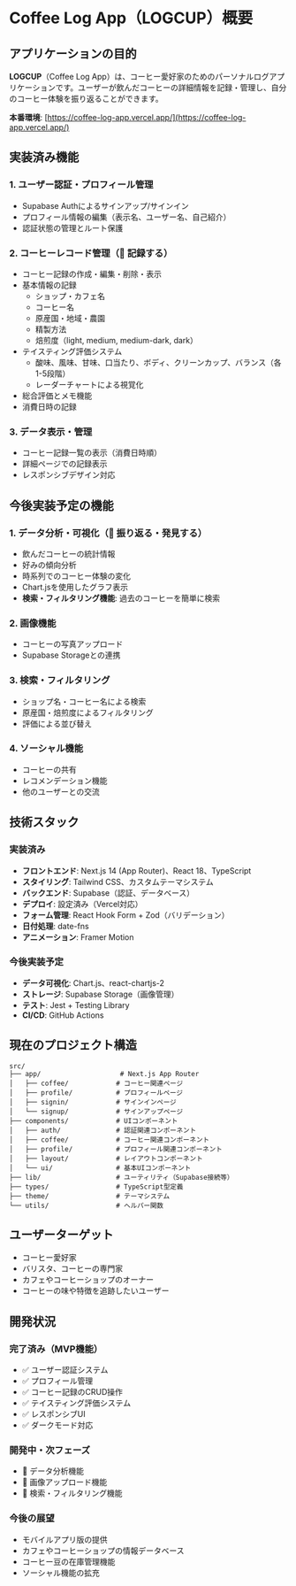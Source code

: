 # Coffee Log App（LOGCUP）概要

## アプリケーションの目的

**LOGCUP**（Coffee Log App）は、コーヒー愛好家のためのパーソナルログアプリケーションです。ユーザーが飲んだコーヒーの詳細情報を記録・管理し、自分のコーヒー体験を振り返ることができます。

**本番環境**: [https://coffee-log-app.vercel.app/](https://coffee-log-app.vercel.app/)

## 実装済み機能

### 1. **ユーザー認証・プロフィール管理**
   - Supabase Authによるサインアップ/サインイン
   - プロフィール情報の編集（表示名、ユーザー名、自己紹介）
   - 認証状態の管理とルート保護

### 2. **コーヒーレコード管理**（🎯 記録する）
   - コーヒー記録の作成・編集・削除・表示
   - 基本情報の記録
     - ショップ・カフェ名
     - コーヒー名
     - 原産国・地域・農園
     - 精製方法
     - 焙煎度（light, medium, medium-dark, dark）
   - テイスティング評価システム
     - 酸味、風味、甘味、口当たり、ボディ、クリーンカップ、バランス（各1-5段階）
     - レーダーチャートによる視覚化
   - 総合評価とメモ機能
   - 消費日時の記録

### 3. **データ表示・管理**
   - コーヒー記録一覧の表示（消費日時順）
   - 詳細ページでの記録表示
   - レスポンシブデザイン対応

## 今後実装予定の機能

### 1. **データ分析・可視化**（🔄 振り返る・発見する）
   - 飲んだコーヒーの統計情報
   - 好みの傾向分析
   - 時系列でのコーヒー体験の変化
   - Chart.jsを使用したグラフ表示
   - **検索・フィルタリング機能**: 過去のコーヒーを簡単に検索

### 2. **画像機能**
   - コーヒーの写真アップロード
   - Supabase Storageとの連携

### 3. **検索・フィルタリング**
   - ショップ名・コーヒー名による検索
   - 原産国・焙煎度によるフィルタリング
   - 評価による並び替え

### 4. **ソーシャル機能**
   - コーヒーの共有
   - レコメンデーション機能
   - 他のユーザーとの交流

## 技術スタック

### **実装済み**
- **フロントエンド**: Next.js 14 (App Router)、React 18、TypeScript
- **スタイリング**: Tailwind CSS、カスタムテーマシステム
- **バックエンド**: Supabase（認証、データベース）
- **デプロイ**: 設定済み（Vercel対応）
- **フォーム管理**: React Hook Form + Zod（バリデーション）
- **日付処理**: date-fns
- **アニメーション**: Framer Motion

### **今後実装予定**
- **データ可視化**: Chart.js、react-chartjs-2
- **ストレージ**: Supabase Storage（画像管理）
- **テスト**: Jest + Testing Library
- **CI/CD**: GitHub Actions

## 現在のプロジェクト構造

```
src/
├── app/                    # Next.js App Router
│   ├── coffee/            # コーヒー関連ページ
│   ├── profile/           # プロフィールページ
│   ├── signin/            # サインインページ
│   └── signup/            # サインアップページ
├── components/            # UIコンポーネント
│   ├── auth/              # 認証関連コンポーネント
│   ├── coffee/            # コーヒー関連コンポーネント
│   ├── profile/           # プロフィール関連コンポーネント
│   ├── layout/            # レイアウトコンポーネント
│   └── ui/                # 基本UIコンポーネント
├── lib/                   # ユーティリティ（Supabase接続等）
├── types/                 # TypeScript型定義
├── theme/                 # テーマシステム
└── utils/                 # ヘルパー関数
```

## ユーザーターゲット

- コーヒー愛好家
- バリスタ、コーヒーの専門家
- カフェやコーヒーショップのオーナー
- コーヒーの味や特徴を追跡したいユーザー

## 開発状況

### **完了済み（MVP機能）**
- ✅ ユーザー認証システム
- ✅ プロフィール管理
- ✅ コーヒー記録のCRUD操作
- ✅ テイスティング評価システム
- ✅ レスポンシブUI
- ✅ ダークモード対応

### **開発中・次フェーズ**
- 🔄 データ分析機能
- 🔄 画像アップロード機能
- 🔄 検索・フィルタリング機能

### **今後の展望**
- モバイルアプリ版の提供
- カフェやコーヒーショップの情報データベース
- コーヒー豆の在庫管理機能
- ソーシャル機能の拡充 
